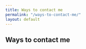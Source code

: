 ```yaml
---
title: Ways to contact me
permalink: "/ways-to-contact-me/"
layout: default
---
```

## Ways to contact me